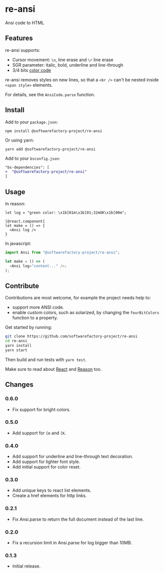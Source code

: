 # re-ansi

Ansi code to HTML

## Features

re-ansi supports:

* Cursor movement: `\n`, line erase and `\r` line erase
* SGR parameter: italic, bold, underline and line-through
* 3/4 bits [color code][ansi-color-code]

re-ansi removes styles on new lines, so that a `<br />` can't be nested inside `<span style>` elements.

For details, see the `AnsiCode.parse` function.

## Install

Add to your `package.json`:

```
npm install @softwarefactory-project/re-ansi
```

Or using yarn:

```
yarn add @softwarefactory-project/re-ansi
```

Add to your `bsconfig.json`:

```diff
"bs-dependencies": [
+  "@softwarefactory-project/re-ansi"
]
```

## Usage

In reason:

```reason
let log = "green color: \x1b[01m\x1b[01;32mOK\x1b[00m";

[@react.component]
let make = () => {
  <Ansi log />
}
```

In javascript:

```javascript
import Ansi from "@softwarefactory-project/re-ansi";

let make = () => (
  <Ansi log="content..." />;
);
```

## Contribute

Contributions are most welcome, for example the project needs help to:

- support more ANSI code.
- enable custom colors, such as solarized, by changing the `fourBitColors` function to a property.

Get started by running:

```sh
git clone https://github.com/softwarefactory-project/re-ansi
cd re-ansi
yarn install
yarn start
```

Then build and run tests with `yarn test`.

Make sure to read about [React][reason-react] and [Reason][rescript-lang] too.

## Changes

### 0.6.0

- Fix support for bright colors.

### 0.5.0

- Add support for `[m` and `[K`.

### 0.4.0

- Add support for underline and line-through text decoration.
- Add support for lighter font style.
- Add initial support for color reset.

### 0.3.0

- Add unique keys to react list elements.
- Create a href elements for http links.

### 0.2.1

- Fix Ansi.parse to return the full document instead of the last line.

### 0.2.0

- Fix a recursion limit in Ansi.parse for log bigger than 10MB.

### 0.1.3

- Initial release.

[ansi-color-code]: https://en.wikipedia.org/wiki/ANSI_escape_code#3-bit_and_4-bit
[reason-react]: https://reasonml.github.io/reason-react/docs/en/components
[rescript-lang]: https://rescript-lang.org/docs/manual/v8.0.0/overview
